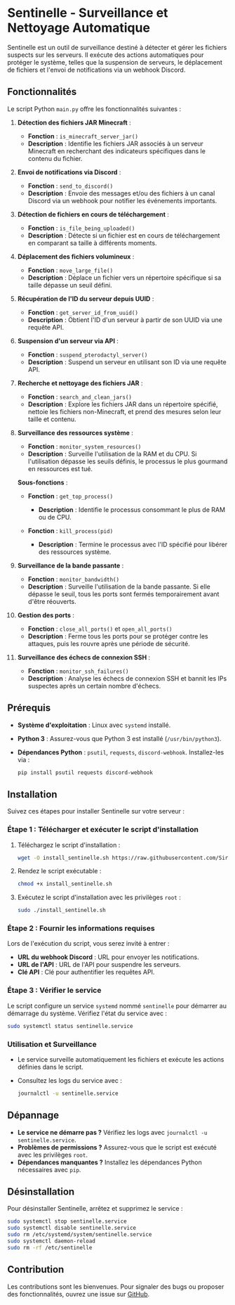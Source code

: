 # Sentinelle - Surveillance et Nettoyage Automatique

Sentinelle est un outil de surveillance destiné à détecter et gérer les fichiers suspects sur les serveurs. Il exécute des actions automatiques pour protéger le système, telles que la suspension de serveurs, le déplacement de fichiers et l'envoi de notifications via un webhook Discord.

## Fonctionnalités

Le script Python `main.py` offre les fonctionnalités suivantes :

1. **Détection des fichiers JAR Minecraft** :
   - **Fonction** : `is_minecraft_server_jar()`
   - **Description** : Identifie les fichiers JAR associés à un serveur Minecraft en recherchant des indicateurs spécifiques dans le contenu du fichier.

2. **Envoi de notifications via Discord** :
   - **Fonction** : `send_to_discord()`
   - **Description** : Envoie des messages et/ou des fichiers à un canal Discord via un webhook pour notifier les événements importants.

3. **Détection de fichiers en cours de téléchargement** :
   - **Fonction** : `is_file_being_uploaded()`
   - **Description** : Détecte si un fichier est en cours de téléchargement en comparant sa taille à différents moments.

4. **Déplacement des fichiers volumineux** :
   - **Fonction** : `move_large_file()`
   - **Description** : Déplace un fichier vers un répertoire spécifique si sa taille dépasse un seuil défini.

5. **Récupération de l'ID du serveur depuis UUID** :
   - **Fonction** : `get_server_id_from_uuid()`
   - **Description** : Obtient l'ID d'un serveur à partir de son UUID via une requête API.

6. **Suspension d'un serveur via API** :
   - **Fonction** : `suspend_pterodactyl_server()`
   - **Description** : Suspend un serveur en utilisant son ID via une requête API.

7. **Recherche et nettoyage des fichiers JAR** :
   - **Fonction** : `search_and_clean_jars()`
   - **Description** : Explore les fichiers JAR dans un répertoire spécifié, nettoie les fichiers non-Minecraft, et prend des mesures selon leur taille et contenu.

8. **Surveillance des ressources système** :
   - **Fonction** : `monitor_system_resources()`
   - **Description** : Surveille l'utilisation de la RAM et du CPU. Si l'utilisation dépasse les seuils définis, le processus le plus gourmand en ressources est tué.
   
   **Sous-fonctions** :
   - **Fonction** : `get_top_process()`
     - **Description** : Identifie le processus consommant le plus de RAM ou de CPU.
   
   - **Fonction** : `kill_process(pid)`
     - **Description** : Termine le processus avec l'ID spécifié pour libérer des ressources système.

9. **Surveillance de la bande passante** :
   - **Fonction** : `monitor_bandwidth()`
   - **Description** : Surveille l'utilisation de la bande passante. Si elle dépasse le seuil, tous les ports sont fermés temporairement avant d'être réouverts.

10. **Gestion des ports** :
    - **Fonction** : `close_all_ports()` et `open_all_ports()`
    - **Description** : Ferme tous les ports pour se protéger contre les attaques, puis les rouvre après une période de sécurité.

11. **Surveillance des échecs de connexion SSH** :
    - **Fonction** : `monitor_ssh_failures()`
    - **Description** : Analyse les échecs de connexion SSH et bannit les IPs suspectes après un certain nombre d'échecs.

## Prérequis

- **Système d'exploitation** : Linux avec `systemd` installé.
- **Python 3** : Assurez-vous que Python 3 est installé (`/usr/bin/python3`).
- **Dépendances Python** : `psutil`, `requests`, `discord-webhook`. Installez-les via :

    ```bash
    pip install psutil requests discord-webhook
    ```

## Installation

Suivez ces étapes pour installer Sentinelle sur votre serveur :

### Étape 1 : Télécharger et exécuter le script d'installation

1. Téléchargez le script d'installation :

    ```bash
    wget -O install_sentinelle.sh https://raw.githubusercontent.com/Sirerzer/sentinelle/main/install.sh
    ```

2. Rendez le script exécutable :

    ```bash
    chmod +x install_sentinelle.sh
    ```

3. Exécutez le script d'installation avec les privilèges `root` :

    ```bash
    sudo ./install_sentinelle.sh
    ```

### Étape 2 : Fournir les informations requises

Lors de l'exécution du script, vous serez invité à entrer :

- **URL du webhook Discord** : URL pour envoyer les notifications.
- **URL de l'API** : URL de l'API pour suspendre les serveurs.
- **Clé API** : Clé pour authentifier les requêtes API.

### Étape 3 : Vérifier le service

Le script configure un service `systemd` nommé `sentinelle` pour démarrer au démarrage du système. Vérifiez l'état du service avec :

```bash
sudo systemctl status sentinelle.service
```

### Utilisation et Surveillance

- Le service surveille automatiquement les fichiers et exécute les actions définies dans le script.
- Consultez les logs du service avec :

    ```bash
    journalctl -u sentinelle.service
    ```

## Dépannage

- **Le service ne démarre pas ?** Vérifiez les logs avec `journalctl -u sentinelle.service`.
- **Problèmes de permissions ?** Assurez-vous que le script est exécuté avec les privilèges `root`.
- **Dépendances manquantes ?** Installez les dépendances Python nécessaires avec `pip`.

## Désinstallation

Pour désinstaller Sentinelle, arrêtez et supprimez le service :

```bash
sudo systemctl stop sentinelle.service
sudo systemctl disable sentinelle.service
sudo rm /etc/systemd/system/sentinelle.service
sudo systemctl daemon-reload
sudo rm -rf /etc/sentinelle
```

## Contribution

Les contributions sont les bienvenues. Pour signaler des bugs ou proposer des fonctionnalités, ouvrez une issue sur [GitHub](https://github.com/Sirerzer/sentinelle/issues).


